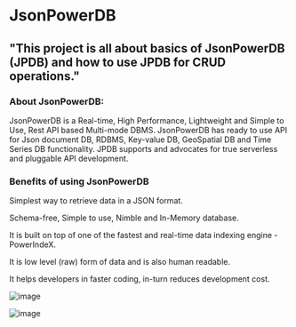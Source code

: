 # JsonPowerDB

## "This project is all about basics of JsonPowerDB (JPDB) and how to use JPDB for CRUD operations."

### About JsonPowerDB:
JsonPowerDB is a Real-time, High Performance, Lightweight and Simple to Use, Rest API based Multi-mode DBMS. JsonPowerDB has ready to use API for Json document DB, RDBMS, Key-value DB, GeoSpatial DB and Time Series DB functionality. JPDB supports and advocates for true serverless and pluggable API development.

### Benefits of using JsonPowerDB
Simplest way to retrieve data in a JSON format.

Schema-free, Simple to use, Nimble and In-Memory database.

It is built on top of one of the fastest and real-time data indexing engine - PowerIndeX.

It is low level (raw) form of data and is also human readable.

It helps developers in faster coding, in-turn reduces development cost.

![image](https://user-images.githubusercontent.com/70872451/167932108-8f54c563-caab-494b-87f8-c545bffa81b5.png)

![image](https://user-images.githubusercontent.com/70872451/167931915-878d23cb-9747-4810-803f-373b0a4d49c9.png)

